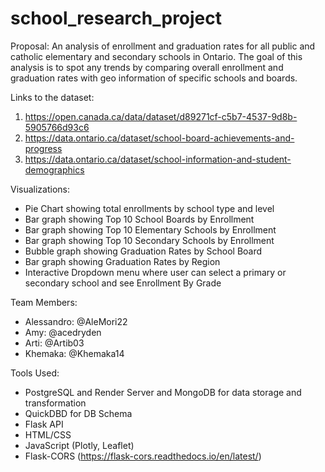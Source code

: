 # school_research_project

Proposal: 
An analysis of enrollment and graduation rates for all public and catholic elementary and secondary schools in Ontario. The goal of this analysis is to spot any trends by comparing overall enrollment and graduation rates with geo information of specific schools and boards. 

Links to the dataset: 
1. https://open.canada.ca/data/dataset/d89271cf-c5b7-4537-9d8b-5905766d93c6
2. https://data.ontario.ca/dataset/school-board-achievements-and-progress
3. https://data.ontario.ca/dataset/school-information-and-student-demographics

Visualizations:
- Pie Chart showing total enrollments by school type and level
- Bar graph showing Top 10 School Boards by Enrollment
- Bar graph showing Top 10 Elementary Schools by Enrollment
- Bar graph showing Top 10 Secondary Schools by Enrollment
- Bubble graph showing Graduation Rates by School Board
- Bar graph showing Graduation Rates by Region
- Interactive Dropdown menu where user can select a primary or secondary school and see Enrollment By Grade
  
Team Members: 
- Alessandro: @AleMori22
- Amy: @acedryden 
- Arti: @Artib03
- Khemaka: @Khemaka14

Tools Used: 
- PostgreSQL and Render Server and MongoDB for data storage and transformation
- QuickDBD for DB Schema
- Flask API
- HTML/CSS
- JavaScript (Plotly, Leaflet)
- Flask-CORS (https://flask-cors.readthedocs.io/en/latest/)


